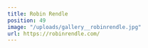 ```yaml
---
title: Robin Rendle
position: 49
image: "/uploads/gallery__robinrendle.jpg"
url: https://robinrendle.com/
---
```


